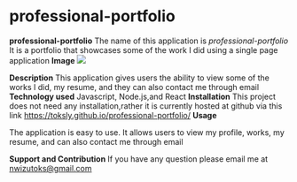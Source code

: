# professional-portfolio
<strong>professional-portfolio</strong>
The name of this application is <i>professional-portfolio</i> It is a portfolio that showcases some of the work I did using a single page application
<strong>Image</strong>
![](images/screenShot.png)

<strong>Description</strong>
This application gives users the ability to view some of the works I did, my resume, and they can also contact me through email
<strong>Technology used</strong>
 Javascript, Node.js,and React
<strong>Installation</strong>
This project does not need any installation,rather it is currently hosted at github via this link https://toksly.github.io/professional-portfolio/
<strong>Usage</strong>

The application is easy to use. It allows users to view my profile, works, my resume, and can also contact me through email

<strong>Support and Contribution</strong>
If you have any question please email me at nwizutoks@gmail.com
